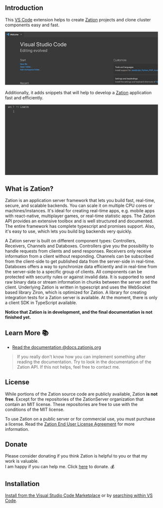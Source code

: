 ## Introduction

This [VS Code](https://code.visualstudio.com/) extension helps to create [Zation](https://zation.de/) projects and clone cluster components easy and fast.

![Zation new project example](https://raw.githubusercontent.com/ZationServer/zation-vscode/master/assets/newProject-min.gif)

Additionally, it adds snippets that will help to develop a [Zation](https://zation.de/) application fast and efficiently.

![Zation new project example](https://raw.githubusercontent.com/ZationServer/zation-vscode/master/assets/objectModelSnippet-min.gif)

## What is Zation?
Zation is an application server framework that lets you build fast, real-time, secure, and scalable backends. You can scale it on multiple CPU cores or machines/instances. It's ideal for creating real-time apps, e.g. mobile apps with react-native, multiplayer games, or real-time statistic apps. The Zation API provides an extensive toolbox and is well structured and documented. The entire framework has complete typescript and promises support. Also, it's easy to use, which lets you build big backends very quickly. 

A Zation server is built on different component types: Controllers, Receivers, Channels and Databoxes. Controllers give you the possibility to handle requests from clients and send responses. Receivers only receive information from a client without responding. Channels can be subscribed from the client-side to get published data from the server-side in real-time. Databoxes offers a way to synchronize data efficiently and in real-time from the server-side to a specific group of clients. All components can be protected with security rules or against invalid data. It is supported to send raw binary data or stream information in chunks between the server and the client. Underlying Zation is written in typescript and uses the WebSocket based library Ziron, which is optimized for Zation. A library for creating integration tests for a Zation server is available. At the moment, there is only a client SDK in TypeScript available.

**Notice that Zation is in development, and the final documentation is not finished yet.**

## Learn More 📚

- [Read the documentation @docs.zationjs.org](https://docs.zationjs.org)

> If you really don't know how you can implement something after reading the documentation. Try to look in the documentation of the Zation API. If this not helps, feel free to contact me.

## License

While portions of the Zation source code are publicly available, Zation **is not free**.
Except for the repositories of the ZationServer organization that contain an MIT license.
These repositories are free to use with the conditions of the MIT license.

To use Zation on a public server or for commercial use, you must purchase a license.
Read the [Zation End User License Agreement](https://github.com/ZationServer/zation/wiki/Zation-End-User-License-Agreement) for more information.

## Donate

Please consider donating if you think Zation is helpful to you or that my work is valuable.   
I am happy if you can help me. 
Click [here](https://www.paypal.com/cgi-bin/webscr?cmd=_s-xclick&hosted_button_id=P3DNYQQGX3THW&source=url) to donate. 💰

## Installation

[Install from the Visual Studio Code Marketplace](https://marketplace.visualstudio.com/items?itemName=LucaCode.zation) or by [searching within VS Code](https://code.visualstudio.com/docs/editor/extension-gallery#_search-for-an-extension).
